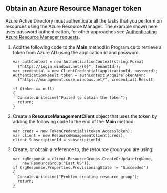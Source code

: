## <a name="obtain-an-azure-resource-manager-token"></a>Obtain an Azure Resource Manager token

Azure Active Directory must authenticate all the tasks that you perform on resources using the Azure Resource Manager. The example shown here uses password authentication, for other approaches see [Authenticating Azure Resource Manager requests][lnk-authenticate-arm].

1. Add the following code to the **Main** method in Program.cs to retrieve a token from Azure AD using the application id and password.

    ```
    var authContext = new AuthenticationContext(string.Format  
      ("https://login.windows.net/{0}", tenantId));
    var credential = new ClientCredential(applicationId, password);
    AuthenticationResult token = authContext.AcquireTokenAsync
      ("https://management.core.windows.net/", credential).Result;
    
    if (token == null)
    {
      Console.WriteLine("Failed to obtain the token");
      return;
    }
    ```

2. Create a **ResourceManagementClient** object that uses the token by adding the following code to the end of the **Main** method:

    ```
    var creds = new TokenCredentials(token.AccessToken);
    var client = new ResourceManagementClient(creds);
    client.SubscriptionId = subscriptionId;
    ```

3. Create, or obtain a reference to, the resource group you are using:

    ```
    var rgResponse = client.ResourceGroups.CreateOrUpdate(rgName,
        new ResourceGroup("East US"));
    if (rgResponse.Properties.ProvisioningState != "Succeeded")
    {
      Console.WriteLine("Problem creating resource group");
      return;
    }
    ```

[lnk-authenticate-arm]: https://msdn.microsoft.com/library/azure/dn790557.aspx